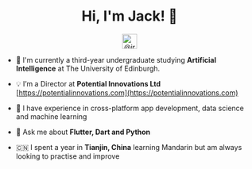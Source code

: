 <h1 align="center">Hi, I'm Jack! 👋</h1>

<p align="center">
<a href="https://linkedin.com/in/irvinejack" target="blank"><img align="center" src="https://cdn.jsdelivr.net/npm/simple-icons@3.0.1/icons/linkedin.svg" alt="@irvinejack" height="30" width="30" /></a>
</p>

- 📖 I'm currently a third-year undergraduate studying **Artificial Intelligence** at The University of Edinburgh.

- 💡 I’m a Director at **Potential Innovations Ltd** [https://potentialinnovations.com](https://potentialinnovations.com)

- 📱 I have experience in cross-platform app development, data science and machine learning

- 💬 Ask me about **Flutter, Dart and Python**

- 🇨🇳 I spent a year in **Tianjin, China** learning Mandarin but am always looking to practise and improve
